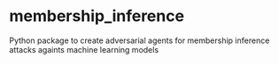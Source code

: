 # membership_inference
Python package to create adversarial agents for membership inference attacks againts machine learning models
